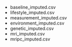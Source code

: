 -   baseline_imputed.csv
-   lifestyle_imputed.csv
-   measurement_imputed.csv
-   environment_imputed.csv
-   genetic_imputed.csv
-   mri_imputed.csv
-   mripc_imputed.csv
